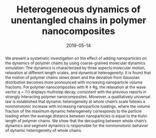 ---
title: "Heterogeneous dynamics of unentangled chains in polymer nanocomposites"
authors:
- Li-Jun Dai
- Cui-Liu Fu
- 朱有亮
- Zhao-Yan Sun
date: "2019-05-14"
doi: "10.1063/1.5089816"
publish_types: ["期刊文章"]
publication: "The Journal of Chemical Physics"
abstract: "We present a systematic investigation on the effect of adding  nanoparticles on the dynamics of polymer chains by using coarse-grained  molecular dynamics simulation. The dynamics is characterized by three  aspects:molecular motion, relaxation at different length scales, and  dynamical heterogeneity. It is found that the motion of polymer chains  slows down and the deviation from Gaussian distribution becomes more  pronounced with increasing nanoparticle volume fractions. For polymer  nanocomposites with R ≤ Rg, the relaxation at the wave vector q = 7.0  displays multistep decay, consistent with the previous reports in  strongly interacting polymer nanocomposites. Moreover, a qualitatively  universal law is established that dynamic heterogeneity at whole chain’s  scale follows a nonmonotonic increase with increasing nanoparticle  loadings, where the volume fraction of the maximum dynamic heterogeneity  corresponds to the particle loading when the average distance between  nanoparticles is equal to the Kuhn length of polymer chains. We show  that the decoupling between whole chain’s dynamics and segment dynamics  is responsible for the nonmonotonic behavior of dynamic heterogeneity of  whole chains."
url_pdf: "https://pubs.aip.org/jcp/article/150/18/184903/198657/Heterogeneous-dynamics-of-unentangled-chains-in"
---